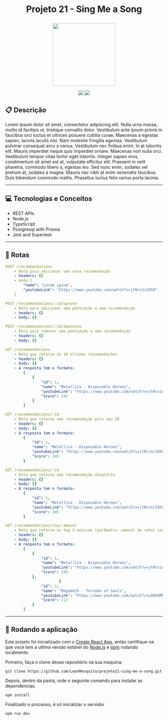 # <p align = "center"> Projeto 21 - Sing Me a Song </p>

<p align="center" >
   <img src="https://notion-emojis.s3-us-west-2.amazonaws.com/prod/svg-twitter/1f399-fe0f.svg" height="200"/>
   
</p>

<p align = "center">
   <img src="https://img.shields.io/badge/author-SEU_NOME-4dae71?style=flat-square" />
   <img src="https://img.shields.io/github/languages/count/SEU_NOME/NOME_DO_PROJETO?color=4dae71&style=flat-square" />
</p>


##  :clipboard: Descrição

Lorem ipsum dolor sit amet, consectetur adipiscing elit. Nulla urna massa, mollis id facilisis ut, tristique convallis dolor. Vestibulum ante ipsum primis in faucibus orci luctus et ultrices posuere cubilia curae; Maecenas a egestas sapien, lacinia iaculis nisi. Nam molestie fringilla egestas. Vestibulum pulvinar consequat arcu a varius. Vestibulum nec finibus enim. In at lobortis elit. Mauris imperdiet neque quis imperdiet ornare. Maecenas non nulla orci. Vestibulum tempor vitae tortor eget lobortis. Integer sapien eros, condimentum sit amet est at, vulputate efficitur elit. Praesent in velit pharetra, commodo libero a, egestas leo. Sed nunc enim, sodales vel pretium at, sodales a magna. Mauris nec nibh at enim venenatis faucibus. Duis bibendum commodo mattis. Phasellus luctus felis varius porta lacinia.

***

## :computer:	 Tecnologias e Conceitos

- REST APIs
- Node.js
- TypeScript
- Postgresql with Prisma
- Jest and Supertest

***

## :rocket: Rotas

```yml
POST /recommendations
    - Rota para adicionar uma nova recomendação
    - headers: {}
    - body:{
        "name": "Lorem ipsum",
        "youtubeLink": "https://www.youtube.com/watch?v=jtNrx1c3Xh8"
    }
```
    

    
```yml 
POST /recommendations/:id/upvote
    - Rota para adicionar uma pontuação a uma recomendação
    - headers: {}
    - body: {}
```
```yml 
POST /recommendations/:id/downvote
    - Rota para remover uma pontuação a uma recomendação
    - headers: {}
    - body: {}
```
```yml
GET /recommendations
    - Rota que retorna as 10 últimas recomendações
    - headers: {}
    - body: {}
    - A resposta tem o formato:
        [
            {
                "id": 1,
                "name": "Metallica - Disposable Heroes",
                "youtubeLink": "https://www.youtube.com/watch?v=jtNrx1c3Xh8",
                "score": 245
            }
        ]
``` 

```yml
GET /recommendations/:id
    - Rota que retorna uma recomendação pelo seu ID
    - headers: {}
    - body: {}
    - A resposta tem o formato:
        {
            "id": 1,
            "name": "Metallica - Disposable Heroes",
            "youtubeLink": "https://www.youtube.com/watch?v=jtNrx1c3Xh8",
            "score": 245
        }
``` 


```yml
GET /recommendations/:id
    - Rota que retorna uma recomendação aleatória
    - headers: {}
    - body: {}
    - A resposta tem o formato:
        {
            "id": 1,
            "name": "Metallica - Disposable Heroes",
            "youtubeLink": "https://www.youtube.com/watch?v=jtNrx1c3Xh8",
            "score": 245
        }
``` 
 
```yml
GET /recommendations/top/:amount
    - Rota que retorna as top X músicas (parâmetro :amount da rota) com maior número de pontos
    - headers: {}
    - body: {}
    - A resposta tem o formato:
        [
            {
                "id": 1,
                "name": "Metallica - Disposable Heroes",
                "youtubeLink": "https://www.youtube.com/watch?v=jtNrx1c3Xh8",
                "score": 245
            },
                        {
                "id": 2,
                "name": "Megadeth - Tornado of Souls",
                "youtubeLink": "https://www.youtube.com/watch?v=L8HhOMNrulE",
                "score": 112
            }
        ]
```
***

## 🏁 Rodando a aplicação

Este projeto foi inicializado com o [Create React App](https://github.com/facebook/create-react-app), então certifique-se que voce tem a ultima versão estável do [Node.js](https://nodejs.org/en/download/) e [npm](https://www.npmjs.com/) rodando localmente.

Primeiro, faça o clone desse repositório na sua maquina:

```
git clone https://github.com/LeonMesquita/projeto21-sing-me-a-song.git
```

Depois, dentro da pasta, rode o seguinte comando para instalar as dependencias.

```
npm install
```

Finalizado o processo, é só inicializar o servidor
```
npm run dev
```
